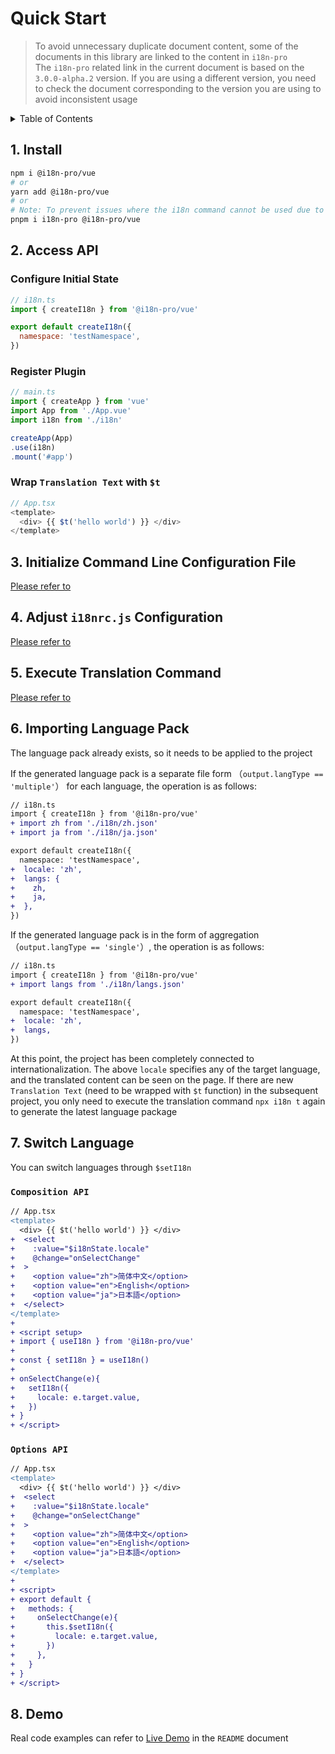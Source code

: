 
# Quick Start

>To avoid unnecessary duplicate document content, some of the documents in this library are linked to the content in  `i18n-pro` <br />The  `i18n-pro`  related link in the current document is based on the  `3.0.0-alpha.2`  version. If you are using a different version, you need to check the document corresponding to the version you are using to avoid inconsistent usage
<details >
  <summary>Table of Contents</summary>

  &emsp;&emsp;[1. Install](#1-install)<br/>
  &emsp;&emsp;[2. Access API](#2-access-api)<br/>
  &emsp;&emsp;&emsp;&emsp;[Configure Initial State](#configure-initial-state)<br/>
  &emsp;&emsp;&emsp;&emsp;[Register Plugin](#register-plugin)<br/>
  &emsp;&emsp;&emsp;&emsp;[Wrap  `Translation Text`  with  `$t` ](#wrap--translation-text--with--$t)<br/>
  &emsp;&emsp;[3. Initialize Command Line Configuration File](#3-initialize-command-line-configuration-file)<br/>
  &emsp;&emsp;[4. Adjust  `i18nrc.js`  Configuration](#4-adjust--i18nrcjs--configuration)<br/>
  &emsp;&emsp;[5. Execute Translation Command](#5-execute-translation-command)<br/>
  &emsp;&emsp;[6. Importing Language Pack](#6-importing-language-pack)<br/>
  &emsp;&emsp;[7. Switch Language](#7-switch-language)<br/>
  &emsp;&emsp;&emsp;&emsp;[ `Composition API` ](#-composition-api)<br/>
  &emsp;&emsp;&emsp;&emsp;[ `Options API` ](#-options-api)<br/>
  &emsp;&emsp;[8. Demo](#8-demo)<br/>

</details>

## 1. Install

```bash
npm i @i18n-pro/vue
# or
yarn add @i18n-pro/vue
# or
# Note: To prevent issues where the i18n command cannot be used due to ghost dependencies, it is essential to install i18n-pro when using pnpm
pnpm i i18n-pro @i18n-pro/vue
```

## 2. Access API

### Configure Initial State

```js
// i18n.ts
import { createI18n } from '@i18n-pro/vue'

export default createI18n({
  namespace: 'testNamespace',
})
```

### Register Plugin

```js
// main.ts
import { createApp } from 'vue'
import App from './App.vue'
import i18n from './i18n'

createApp(App)
.use(i18n)
.mount('#app')
```

### Wrap  `Translation Text`  with  `$t` 

```js
// App.tsx
<template>
  <div> {{ $t('hello world') }} </div>
</template>
```


## 3. Initialize Command Line Configuration File
[Please refer to](https://github.com/i18n-pro/core/blob/v3.0.0-alpha.2/docs/dist/USAGE.md#3-initialize-command-line-configuration-file)

## 4. Adjust  `i18nrc.js`  Configuration
[Please refer to](https://github.com/i18n-pro/core/blob/v3.0.0-alpha.2/docs/dist/USAGE.md#4-adjust--i18nrcjs--configuration)

## 5. Execute Translation Command
[Please refer to](https://github.com/i18n-pro/core/blob/v3.0.0-alpha.2/docs/dist/USAGE.md#5-execute-translation-command)

## 6. Importing Language Pack
The language pack already exists, so it needs to be applied to the project

If the generated language pack is a separate file form （`output.langType == 'multiple'`） for each language, the operation is as follows:
```diff
// i18n.ts
import { createI18n } from '@i18n-pro/vue'
+ import zh from './i18n/zh.json'
+ import ja from './i18n/ja.json'

export default createI18n({
  namespace: 'testNamespace',
+  locale: 'zh',
+  langs: {
+    zh,
+    ja,
+  },
})
```
If the generated language pack is in the form of aggregation （`output.langType == 'single'`）, the operation is as follows:
```diff
// i18n.ts
import { createI18n } from '@i18n-pro/vue'
+ import langs from './i18n/langs.json'

export default createI18n({
  namespace: 'testNamespace',
+  locale: 'zh',
+  langs,
})
```
At this point, the project has been completely connected to internationalization. The above  `locale`  specifies any of the target language, and the translated content can be seen on the page. If there are new  `Translation Text`  (need to be wrapped with  `$t`  function) in the subsequent project, you only need to execute the translation command  `npx i18n t`  again to generate the latest language package

## 7. Switch Language
You can switch languages through  `$setI18n` 
###  `Composition API` 

```diff
// App.tsx
<template>
  <div> {{ $t('hello world') }} </div>
+  <select
+    :value="$i18nState.locale"
+    @change="onSelectChange"
+  >
+    <option value="zh">简体中文</option>
+    <option value="en">English</option>
+    <option value="ja">日本語</option>
+  </select>
</template>
+
+ <script setup>
+ import { useI18n } from '@i18n-pro/vue'
+
+ const { setI18n } = useI18n()
+
+ onSelectChange(e){
+   setI18n({
+     locale: e.target.value,
+   })
+ }
+ </script>
```

###  `Options API` 

```diff
// App.tsx
<template>
  <div> {{ $t('hello world') }} </div>
+  <select
+    :value="$i18nState.locale"
+    @change="onSelectChange"
+  >
+    <option value="zh">简体中文</option>
+    <option value="en">English</option>
+    <option value="ja">日本語</option>
+  </select>
</template>
+
+ <script>
+ export default {
+   methods: {
+     onSelectChange(e){
+       this.$setI18n({
+         locale: e.target.value,
+       })
+     },
+   }
+ }
+ </script>
```


## 8. Demo
Real code examples can refer to  [Live Demo](https://github.com/i18n-pro/vue/tree/v2.0.0-alpha.1#live-demo)  in the  `README`  document